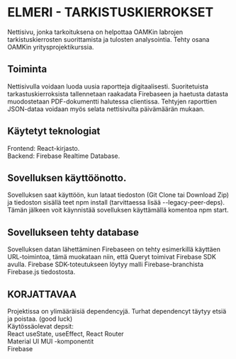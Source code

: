 # ELMERI - TARKISTUSKIERROKSET

Nettisivu, jonka tarkoituksena on helpottaa OAMKin labrojen tarkistuskierrosten suorittamista ja tulosten analysointia. Tehty osana OAMKin yritysprojektikurssia.

## Toiminta

Nettisivulla voidaan luoda uusia raportteja digitaalisesti. Suoritetuista tarkastuskierroksista tallennetaan raakadata Firebaseen ja haetusta datasta muodostetaan PDF-dokumentti halutessa clientissa. Tehtyjen raporttien JSON-dataa voidaan myös selata nettisivulta päivämäärän mukaan.

## Käytetyt teknologiat

Frontend: React-kirjasto. <br> Backend: Firebase Realtime Database.

## Sovelluksen käyttöönotto.

Sovelluksen saat käyttöön, kun lataat tiedoston (Git Clone tai Download Zip) ja tiedoston sisällä teet npm install (tarvittaessa lisää --legacy-peer-deps). Tämän jälkeen voit käynnistää sovelluksen käyttämällä komentoa npm start.

## Sovellukseen tehty database

Sovelluksen datan lähettäminen Firebaseen on tehty esimerkillä käyttäen URL-toimintoa, tämä muokataan niin, että Queryt toimivat Firebase SDK avulla.
Firebase SDK-toteutukseen löytyy malli Firebase-branchista Firebase.js tiedostosta.

## KORJATTAVAA
Projektissa on ylimääräisiä dependencyjä. Turhat dependencyt täytyy etsiä ja poistaa. (good luck)
<br>
Käytössäolevat depsit:
<br>
React useState, useEffect, React Router
<br>
Material UI MUI -komponentit
<br>
Firebase
